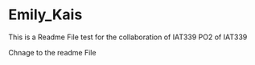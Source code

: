 # Emily_Kais
This is a Readme File test for the collaboration of IAT339 PO2 of IAT339

Chnage to the readme File